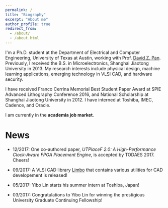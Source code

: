 ```yaml
---
permalink: /
title: "Biography"
excerpt: "About me"
author_profile: true
redirect_from: 
  - /about/
  - /about.html
---
```


I'm a Ph.D. student at the Department of Electrical and Computer Engineering, University of Texas at Austin, 
working with Prof. [David Z. Pan](http://www.ece.utexas.edu/~dpan/).
Previously, I received the B.S. in Microelectronics, Shanghai Jiaotong University in 2013.
My research interests include physical design, machine learning applications, emerging technology in VLSI CAD, and hardware security. 

I have received Franco Cerrina Memorial Best Student Paper Award at SPIE Advanced Lithography Conference 2016, and National Scholarship at Shanghai Jiaotong University in 2012. 
I have interned at Toshiba, IMEC, Cadence, and Oracle.

I am currently in the **academia job market**. 

News
======

* 12/2017: One co-authored paper, _UTPlaceF 2.0: A High-Performance Clock-Aware FPGA Placement Engine_, is accepted by TODAES 2017. Cheers!

* 09/2017: A VLSI CAD library [Limbo](https://github.com/limbo018/Limbo) that contains various utilities for CAD developement is released!

* 05/2017: Yibo Lin starts his summer intern at Toshiba, Japan!

* 03/2017: Congratulations to Yibo Lin for winning the prestigious University Graduate Continuing Fellowship!
